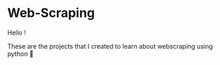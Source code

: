 # Web-Scraping

Hello !

These are the projects that I created to learn about webscraping using python 🐍
